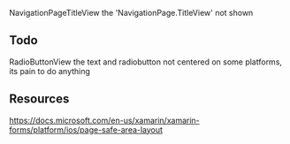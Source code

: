 ﻿
NavigationPageTitleView the 'NavigationPage.TitleView' not shown

## Todo
RadioButtonView the text and radiobutton not centered on some platforms, its pain to do anything


## Resources
https://docs.microsoft.com/en-us/xamarin/xamarin-forms/platform/ios/page-safe-area-layout